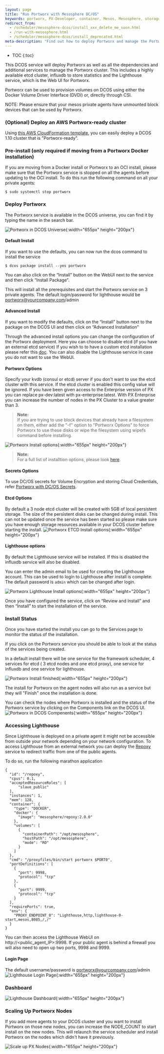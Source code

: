```yaml
---
layout: page
title: "Run Portworx with Mesosphere DC/OS"
keywords: portworx, PX-Developer, container, Mesos, Mesosphere, storage
redirect_from:
  - /scheduler/mesosphere-dcos/install_xxx_delete_me_soon.html
  - /run-with-mesosphere.html
  - /scheduler/mesosphere-dcos/install_deprecated.html
meta-description: "Find out how to deploy Portworx and manage the Portworx cluster using DCOS."
---
```


* TOC
{:toc}

This DCOS service will deploy Portworx as well as all the dependencies and additional services to manage the Portworx
cluster. This includes a highly available etcd cluster, influxdb to store statistics and the Lighthouse service, which is
the Web UI for Portworx.

Portworx can be used to provision volumes on DCOS using either the Docker Volume Driver Interface (DVDI) or, directly
through CSI.

NOTE: Please ensure that your mesos private agents have unmounted block devices that can be used by Portworx.

### (Optional) Deploy an AWS Portworx-ready cluster
Using [this AWS CloudFormation template](/scheduler/mesosphere-dcos/px-ready-aws-cf.html), you can easily deploy a DCOS 1.10 cluster that is "Portworx-ready".

### Pre-install (only required if moving from a Portworx Docker installation)
If you are moving from a Docker install or Portworx to an OCI install, please make sure that the Portworx service is stopped
on all the agents before updating to the OCI install. To do this run the following command on all your private agents:
```
$ sudo systemctl stop portworx
```

### Deploy Portworx
The Portworx service is available in the DCOS universe, you can find it by typing the name in the search bar.

![Portworx in DCOS Universe](/images/dcos-px-universe.png){:width="655px" height="200px"}

#### Default Install
If you want to use the defaults, you can now run the dcos command to install the service
```
$ dcos package install --yes portworx
```
You can also click on the  “Install” button on the WebUI next to the service and then click “Install Package”.

This will install all the prerequisites and start the Portworx service on 3 private agents.
The default login/password for lighthouse would be portworx@yourcompany.com/admin

#### Advanced Install
If you want to modify the defaults, click on the “Install” button next to the package on the DCOS UI and then click on
“Advanced Installation”

Through the advanced install options you can change the configuration of the Portworx deployment. Here you can choose to
disable etcd (if you have an external etcd service) If you wish to to have a custom etcd installation please refer this [doc](/maintain/etcd.html).
You can also disable the Lighthouse service in case you do not want to use the WebUI.

#### Portworx Options
Specify your kvdb (consul or etcd) server if you don't want to use the etcd cluster with this service. If the etcd cluster
is enabled this config value will be ignored.
If you have been given access to the Enterprise version of PX you can replace px-dev:latest with px-enterprise:latest.
With PX Enterprise you can increase the number of nodes in the PX Cluster to a value greater than 3.

>**Note:**<br/>If you are trying to use block devices that already have a filesystem on them, either add the "-f" option to "Portworx Options" to force Portworx to use these disks or wipe the filesystem using wipefs command before installing.

![Portworx Install options](/images/dcos-px-install-options.png){:width="655px" height="200px"}

>**Note:**<br/>For a full list of installtion options, please look [here](/runc/options.html#opts).

#### Secrets Options
To use DC/OS secrets for Volume Encryption and storing Cloud Credentials, refer [Portworx with DC/OS Secrets](/secrets/portworx-with-dcos-secrets.html).

#### Etcd Options
By default a 3 node etcd cluster will be created with 5GB of local persistent storage. The size of the persistent disks can
be changed during install. This can not be updated once the service has been started so please make sure you have enough
storage resources available in your DCOS cluster before starting the install.
![Portworx ETCD Install options](/images/dcos-px-etcd-options.png){:width="655px" height="200px"}

#### Lighthouse options
By default the Lighthouse service will be installed. If this is disabled the influxdb service will also be disabled.

You can enter the admin email to be used for creating the Lighthouse account. This can be used to login to Lighthouse
after install is complete. The default password is `admin` which can be changed after login.

![Portworx Lighthouse Install options](/images/dcos-px-lighthouse-options.png){:width="655px" height="200px"}

Once you have configured the service, click on “Review and Install” and then “Install” to start the installation of the
service.

### Install Status

Once you have started the install you can go to the Services page to monitor the status of the installation.

If you click on the Portworx service you should be able to look at the status of the services being created.

In a default install there will be one service for the framework scheduler, 4 services for etcd (
3 etcd nodes and one etcd proxy), one service for influxdb and one service for lighthouse.

![Portworx Install finished](/images/dcos-px-install-finished.png){:width="655px" height="200px"}

The install for Portworx on the agent nodes will also run as a service but they will "Finish" once the installation is done.

You can check the nodes where Portworx is installed and the status of the Portworx service by clicking on the Components
link on the DCOS UI.
![Portworx in DCOS Compenents](/images/dcos-px-components.png){:width="655px" height="200px"}

### Accessing Lighthouse

Since Lighthouse is deployed on a private agent it might not be accessible from outside your network depending on your
network configuration. To access Lighthouse from an external network you can deploy the
[Repoxy](https://gist.github.com/nlsun/877411115f7e3b885b5e9daa8821722f) service to redirect traffic from one of the public
agents.

To do so, run the following marathon application

```
{
  "id": "/repoxy",
  "cpus": 0.1,
  "acceptedResourceRoles": [
      "slave_public"
  ],
  "instances": 1,
  "mem": 128,
  "container": {
    "type": "DOCKER",
    "docker": {
      "image": "mesosphere/repoxy:2.0.0"
    },
    "volumes": [
      {
        "containerPath": "/opt/mesosphere",
        "hostPath": "/opt/mesosphere",
        "mode": "RO"
      }
    ]
  },
  "cmd": "/proxyfiles/bin/start portworx $PORT0",
  "portDefinitions": [
    {
      "port": 9998,
      "protocol": "tcp"
    },
    {
      "port": 9999,
      "protocol": "tcp"
    }
  ],
  "requirePorts": true,
  "env": {
    "PROXY_ENDPOINT_0": "Lighthouse,http,lighthouse-0-start,mesos,8085,/,/"
  }
}
```

You can then access the Lighthouse WebUI on http://\<public_agent_IP\>:9998.
If your public agent is behind a firewall you will also need to open up two ports, 9998 and 9999.

#### Login Page
The default username/password is portworx@yourcompany.com/admin
![Lighthouse Login Page](/images/dcos-px-lighthouse-login.png){:width="655px" height="200px"}

### Dashboard
![Lighthouse Dashboard](/images/dcos-px-lighthouse-dashboard.png){:width="655px" height="200px"}

### Scaling Up Portworx Nodes

If you add more agents to your DCOS cluster and you want to install Portworx on those new nodes, you can increase the
NODE_COUNT to start install on the new nodes. This will relaunch the service scheduler and install Portworx on the nodes
which didn't have it previously.

![Scale up PX Nodes](/images/dcos-px-scale-up.png){:width="655px" height="200px"}
